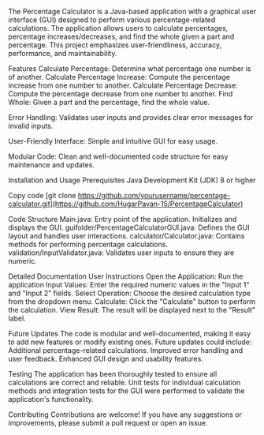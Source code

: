 The Percentage Calculator is a Java-based application with a graphical user interface (GUI) designed to perform various percentage-related calculations. The application allows users to calculate percentages, percentage increases/decreases, and find the whole given a part and percentage. This project emphasizes user-friendliness, accuracy, performance, and maintainability.

Features
Calculate Percentage: Determine what percentage one number is of another.
Calculate Percentage Increase: Compute the percentage increase from one number to another.
Calculate Percentage Decrease: Compute the percentage decrease from one number to another.
Find Whole: Given a part and the percentage, find the whole value.

Error Handling: Validates user inputs and provides clear error messages for invalid inputs.

User-Friendly Interface: Simple and intuitive GUI for easy usage.

Modular Code: Clean and well-documented code structure for easy maintenance and updates.

Installation and Usage
Prerequisites
Java Development Kit (JDK) 8 or higher


Copy code
[git clone https://github.com/yourusername/percentage-calculator.git](https://github.com/HugarPavan-15/PercentageCalculator)


Code Structure
Main.java: Entry point of the application. Initializes and displays the GUI.
guifolder/PercentageCalculatorGUI.java: Defines the GUI layout and handles user interactions.
calculator/Calculator.java: Contains methods for performing percentage calculations.
validation/InputValidator.java: Validates user inputs to ensure they are numeric.

Detailed Documentation
User Instructions
Open the Application: Run the application 
Input Values: Enter the required numeric values in the "Input 1" and "Input 2" fields.
Select Operation: Choose the desired calculation type from the dropdown menu.
Calculate: Click the "Calculate" button to perform the calculation.
View Result: The result will be displayed next to the "Result" label.

Future Updates
The code is modular and well-documented, making it easy to add new features or modify existing ones. Future updates could include:
Additional percentage-related calculations.
Improved error handling and user feedback.
Enhanced GUI design and usability features.

Testing
The application has been thoroughly tested to ensure all calculations are correct and reliable. Unit tests for individual calculation methods and integration tests for the GUI were performed to validate the application's functionality.

Contributing
Contributions are welcome! If you have any suggestions or improvements, please submit a pull request or open an issue.
